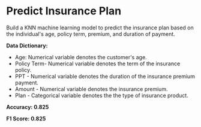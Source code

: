 # Predict Insurance Plan
Build a KNN machine learning model to predict the insurance plan based on the individual's age, policy term, premium, and duration of payment.

**Data Dictionary:** 
- Age: Numerical variable denotes the customer's age. 
- Policy Term- Numerical variable denotes the term of the insurance policy. 
- PPT - Numerical variable denotes the duration of the insurance premium payment. 
- Amount - Numerical variable denotes the insurance premium. 
- Plan - Categorical variable denotes the the type of insurance product.

**Accuracy: 0.825**

**F1 Score: 0.825**
